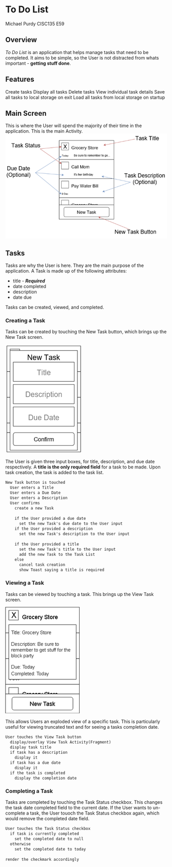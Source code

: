 # To Do List

Michael Purdy
CISC135 E59

## Overview

_To Do List_ is an application that helps manage tasks that need to be completed.
It aims to be simple, so the User is not distracted from whats important -
**getting stuff done**.

## Features
Create tasks
Display all tasks
Delete tasks
View individual task details
Save all tasks to local storage on exit
Load all tasks from local storage on startup

## Main Screen

This is where the User will spend the majority of their time in the application.
This is the main Activity.
![Main Screen](docs/MainScreen.png?raw=true "Main Screen")

## Tasks

Tasks are why the User is here.
They are the main purpose of the application.
A Task is made up of the following attributes:

* title - ___Required___
* date completed
* description
* date due

Tasks can be created, viewed, and completed.

### Creating a Task

Tasks can be created by touching the New Task button, which brings up the New Task screen.

![New Task Screen](docs/NewTaskScreen.png?raw=true "New Task Screen")

The User is given three input boxes, for title, description, and due date respectively.
A **title is the only required field** for a task to be made.
Upon task creation, the task is added to the task list.

```psudocode
New Task button is touched
  User enters a Title
  User enters a Due Date
  User enters a Description
  User confirms
    create a new Task

    if the User provided a due date
      set the new Task's due date to the User input
    if the User provided a description
      set the new Task's description to the User input

    if the User provided a title
      set the new Task's title to the User input
      add the new Task to the Task List
    else
      cancel task creation
      show Toast saying a title is required
```

### Viewing a Task

Tasks can be viewed by touching a task.
This brings up the View Task screen.

![Task View Screen](docs/TaskViewScreen.png?raw=true "Task View Screen")

This allows Users an exploded view of a specific task.
This is particularly useful for viewing truncated text and for seeing a tasks completion date.

```psudocode
User touches the View Task button
  display/overlay View Task Activity(Fragment)
  display task title
  if task has a description
    display it
  if task has a due date
    display it
  if the task is completed
    display the completion date
```

### Completing a Task

Tasks are completed by touching the Task Status checkbox.
This changes the task date completed field to the current date.
If the User wants to un-complete a task, the User touoch the Task Status checkbox again, which would remove the completed date field.

```psudocode
User touches the Task Status checkbox
  if task is currently completed
    set the completed date to null
  otherwise
    set the completed date to today

render the checkmark accordingly
```
